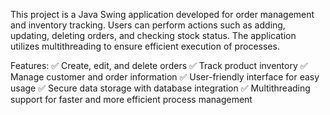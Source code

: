 This project is a Java Swing application developed for order management and inventory tracking. Users can perform actions such as adding, updating, deleting orders, and checking stock status. The application utilizes multithreading to ensure efficient execution of processes.

Features:
✅ Create, edit, and delete orders
✅ Track product inventory
✅ Manage customer and order information
✅ User-friendly interface for easy usage
✅ Secure data storage with database integration
✅ Multithreading support for faster and more efficient process management
